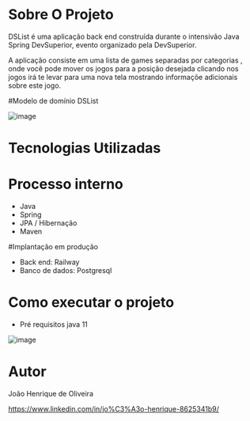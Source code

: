 # Sobre O Projeto

DSList  é uma aplicação back end construída durante o intensivão Java Spring DevSuperior, evento organizado pela DevSuperior.

A aplicação consiste em uma lista de games separadas por categorias , onde você pode mover os jogos para a posição desejada clicando nos jogos irá te levar para uma nova tela mostrando informaçõe adicionais sobre este jogo.


#Modelo de domínio DSList 

![image](https://github.com/joaohenriDev/DSList/assets/118625621/128d6127-d396-4832-8197-12efc1ec5d4c)

# Tecnologias Utilizadas 

# Processo interno 

- Java
- Spring 
- JPA / Hibernação
- Maven

#Implantação em produção
* Back end: Railway
* Banco de dados: Postgresql

# Como executar o projeto

- Pré requisitos java 11

![image](https://github.com/joaohenriDev/DSList/assets/118625621/69fd56a8-085f-423f-87e0-c1e727b17d9d)


# Autor 

João Henrique de Oliveira 

https://www.linkedin.com/in/jo%C3%A3o-henrique-8625341b9/
